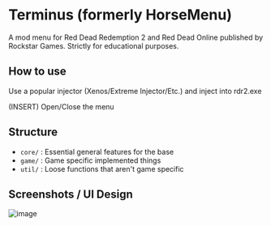 # Terminus (formerly HorseMenu)

A mod menu for Red Dead Redemption 2 and Red Dead Online published by Rockstar Games. Strictly for educational purposes.

## How to use
Use a popular injector (Xenos/Extreme Injector/Etc.) and inject into rdr2.exe

(INSERT) Open/Close the menu

## Structure

- `core/` : Essential general features for the base
- `game/` : Game specific implemented things
- `util/` : Loose functions that aren't game specific

## Screenshots / UI Design

![image](https://github.com/YimMenu/HorseMenu/assets/24372625/e1395e75-7feb-4c4a-9286-bd774e2aaeca)


